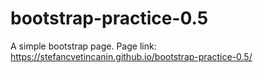# bootstrap-practice-0.5
A simple bootstrap page.
Page link: https://stefancvetincanin.github.io/bootstrap-practice-0.5/
